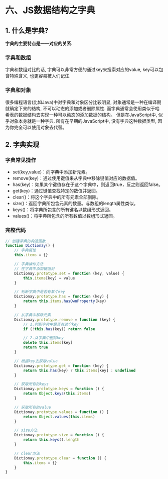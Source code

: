 # 六、JS数据结构之字典

## 1. 什么是字典?

**字典的主要特点是一一对应的关系.**

### 字典和数组

字典和数组对比的话, 字典可以非常方便的通过key来搜索对应的value, key可以包含特殊含义, 也更容易被人们记住.

### 字典和对象

很多编程语言(比如Java)中对字典和对象区分比较明显, 对象通常是一种在编译期就确定下来的结构, 不可以动态的添加或者删除属性. 而字典通常会使用类似于哈希表的数据结构去实现一种可以动态的添加数据的结构。
但是在JavaScript中, 似乎对象本身就是一种字典. 所有在早期的JavaScript中, 没有字典这种数据类型, 因为你完全可以使用对象去代替。

## 2. 字典实现

### 字典常见操作

* set(key,value)：向字典中添加新元素。
* remove(key)：通过使用键值来从字典中移除键值对应的数据值。
* has(key)：如果某个键值存在于这个字典中，则返回true，反之则返回false。
* get(key)：通过键值查找特定的数值并返回。
* clear()：将这个字典中的所有元素全部删除。
* size()：返回字典所包含元素的数量。与数组的length属性类似。
* keys()：将字典所包含的所有键名以数组形式返回。
* values()：将字典所包含的所有数值以数组形式返回。

### 完整代码

```js
// 创建字典的构造函数
function Dictionay() {
    // 字典属性
    this.items = {}

    // 字典操作方法
    // 在字典中添加键值对
    Dictionay.prototype.set = function (key, value) {
        this.items[key] = value
    }

    // 判断字典中是否有某个key
    Dictionay.prototype.has = function (key) {
        return this.items.hasOwnProperty(key)
    }

    // 从字典中移除元素
    Dictionay.prototype.remove = function (key) {
        // 1.判断字典中是否有这个key
        if (!this.has(key)) return false

        // 2.从字典中删除key
        delete this.items[key]
        return true
    }

    // 根据key去获取value
    Dictionay.prototype.get = function (key) {
        return this.has(key) ? this.items[key] : undefined
    }

    // 获取所有的keys
    Dictionay.prototype.keys = function () {
        return Object.keys(this.items)
    }

    // 获取所有的value
    Dictionay.prototype.values = function () {
        return Object.values(this.items)
    }

    // size方法
    Dictionay.prototype.size = function () {
        return this.keys().length
    }

    // clear方法
    Dictionay.prototype.clear = function () {
        this.items = {}
    }
}
```
